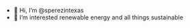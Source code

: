 - 👋 Hi, I’m @sperezintexas
- 👀 I’m interested renewable energy and all things sustainable

<!---
sperezintexas/sperezintexas is a ✨ special ✨ repository because its `README.md` (this file) appears on your GitHub profile.
You can click the Preview link to take a look at your changes.
--->
